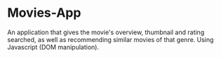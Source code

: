 # Movies-App
An application that gives the movie's overview, thumbnail and rating searched, as well as recommending similar movies of that genre.
Using Javascript (DOM manipulation).
